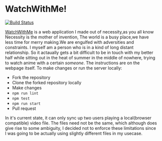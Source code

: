 # WatchWithMe!
[![Build Status](https://travis-ci.com/ssd71/watchwithme.svg?branch=master)](https://travis-ci.com/ssd71/watchwithme)


[WatchWithMe](https://binge-together.herokuapp.com/) is a web application I made out of necessity,as you all know Necessity is the mother of invention, The world is a busy place,we have less time for merry making.We are engulfed with adversities and constraints. I myself am a person who is in a kind of long distant relationship. So it actaually gets a bit difficult  to be in touch with my better half  while sitting out in the heat of summer in the middle of nowhere, trying to watch anime with a certain _someone_. The instructions are on the webpage itself. To make changes or run the server locally:

- Fork the repository
- Clone the forked repository locally
- Make changes
- `npm run lint`
- `npm test`
- `npm run start`
- Pull request

In it's current state, it can only sync up two users playing a local(browser compatible) video file. The files need not be the same, which although does give rise to some ambiguity, I decided not to enforce these limitations since I was going to be actually using slightly different files in my usecase.
